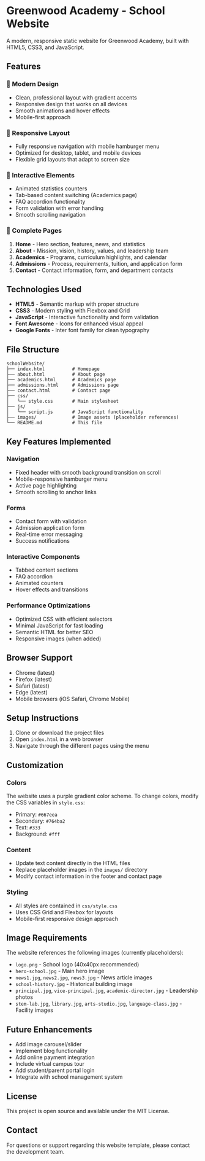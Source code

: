 # Greenwood Academy - School Website

A modern, responsive static website for Greenwood Academy, built with HTML5, CSS3, and JavaScript.

## Features

### 🎨 Modern Design
- Clean, professional layout with gradient accents
- Responsive design that works on all devices
- Smooth animations and hover effects
- Mobile-first approach

### 📱 Responsive Layout
- Fully responsive navigation with mobile hamburger menu
- Optimized for desktop, tablet, and mobile devices
- Flexible grid layouts that adapt to screen size

### 🚀 Interactive Elements
- Animated statistics counters
- Tab-based content switching (Academics page)
- FAQ accordion functionality
- Form validation with error handling
- Smooth scrolling navigation

### 📄 Complete Pages
1. **Home** - Hero section, features, news, and statistics
2. **About** - Mission, vision, history, values, and leadership team
3. **Academics** - Programs, curriculum highlights, and calendar
4. **Admissions** - Process, requirements, tuition, and application form
5. **Contact** - Contact information, form, and department contacts

## Technologies Used

- **HTML5** - Semantic markup with proper structure
- **CSS3** - Modern styling with Flexbox and Grid
- **JavaScript** - Interactive functionality and form validation
- **Font Awesome** - Icons for enhanced visual appeal
- **Google Fonts** - Inter font family for clean typography

## File Structure

```
schoolWebsite/
├── index.html          # Homepage
├── about.html          # About page
├── academics.html      # Academics page
├── admissions.html     # Admissions page
├── contact.html        # Contact page
├── css/
│   └── style.css       # Main stylesheet
├── js/
│   └── script.js       # JavaScript functionality
├── images/             # Image assets (placeholder references)
└── README.md           # This file
```

## Key Features Implemented

### Navigation
- Fixed header with smooth background transition on scroll
- Mobile-responsive hamburger menu
- Active page highlighting
- Smooth scrolling to anchor links

### Forms
- Contact form with validation
- Admission application form
- Real-time error messaging
- Success notifications

### Interactive Components
- Tabbed content sections
- FAQ accordion
- Animated counters
- Hover effects and transitions

### Performance Optimizations
- Optimized CSS with efficient selectors
- Minimal JavaScript for fast loading
- Semantic HTML for better SEO
- Responsive images (when added)

## Browser Support

- Chrome (latest)
- Firefox (latest)
- Safari (latest)
- Edge (latest)
- Mobile browsers (iOS Safari, Chrome Mobile)

## Setup Instructions

1. Clone or download the project files
2. Open `index.html` in a web browser
3. Navigate through the different pages using the menu

## Customization

### Colors
The website uses a purple gradient color scheme. To change colors, modify the CSS variables in `style.css`:
- Primary: `#667eea`
- Secondary: `#764ba2`
- Text: `#333`
- Background: `#fff`

### Content
- Update text content directly in the HTML files
- Replace placeholder images in the `images/` directory
- Modify contact information in the footer and contact page

### Styling
- All styles are contained in `css/style.css`
- Uses CSS Grid and Flexbox for layouts
- Mobile-first responsive design approach

## Image Requirements

The website references the following images (currently placeholders):
- `logo.png` - School logo (40x40px recommended)
- `hero-school.jpg` - Main hero image
- `news1.jpg`, `news2.jpg`, `news3.jpg` - News article images
- `school-history.jpg` - Historical building image
- `principal.jpg`, `vice-principal.jpg`, `academic-director.jpg` - Leadership photos
- `stem-lab.jpg`, `library.jpg`, `arts-studio.jpg`, `language-class.jpg` - Facility images

## Future Enhancements

- Add image carousel/slider
- Implement blog functionality
- Add online payment integration
- Include virtual campus tour
- Add student/parent portal login
- Integrate with school management system

## License

This project is open source and available under the MIT License.

## Contact

For questions or support regarding this website template, please contact the development team.

